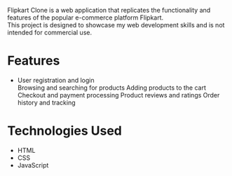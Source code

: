 Flipkart Clone is a web application that replicates the functionality and features of the popular e-commerce platform Flipkart.<br>
This project is designed to showcase my web development skills and is not intended for commercial use.<br>
<h1>Features</h1>
<ul>
<li>User registration and login</li>
</li>Browsing and searching for products</li>
</li>Adding products to the cart</li>
</li>Checkout and payment processing</li>
</li>Product reviews and ratings</li>
</li>Order history and tracking</li>
</ul>
<h1>Technologies Used</h1>
<ul>
<li>HTML</li>
<li>CSS</li>
<li>JavaScript</li>
</ul>
